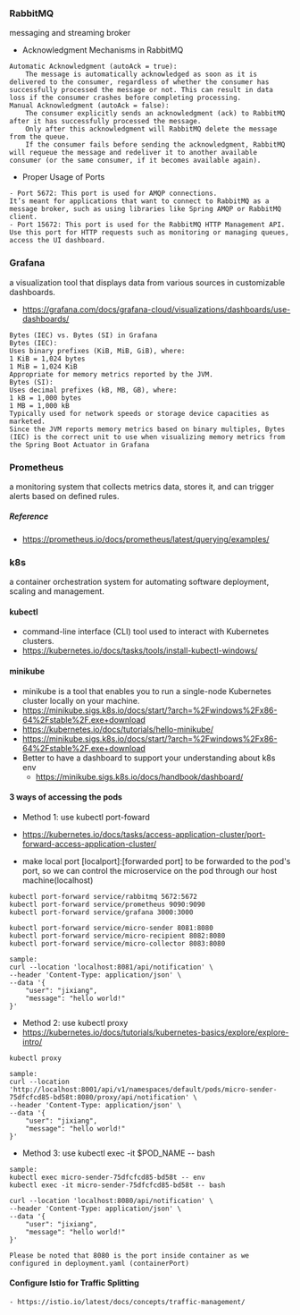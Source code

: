 ### RabbitMQ
messaging and streaming broker

- Acknowledgment Mechanisms in RabbitMQ

```commandline
Automatic Acknowledgment (autoAck = true): 
    The message is automatically acknowledged as soon as it is delivered to the consumer, regardless of whether the consumer has successfully processed the message or not. This can result in data loss if the consumer crashes before completing processing.
Manual Acknowledgment (autoAck = false): 
    The consumer explicitly sends an acknowledgment (ack) to RabbitMQ after it has successfully processed the message. 
    Only after this acknowledgment will RabbitMQ delete the message from the queue. 
    If the consumer fails before sending the acknowledgment, RabbitMQ will requeue the message and redeliver it to another available consumer (or the same consumer, if it becomes available again).
```

- Proper Usage of Ports
```commandline
- Port 5672: This port is used for AMQP connections. 
It’s meant for applications that want to connect to RabbitMQ as a message broker, such as using libraries like Spring AMQP or RabbitMQ client.
- Port 15672: This port is used for the RabbitMQ HTTP Management API. 
Use this port for HTTP requests such as monitoring or managing queues, access the UI dashboard.

```

### Grafana
a visualization tool that displays data from various sources in customizable dashboards.
- https://grafana.com/docs/grafana-cloud/visualizations/dashboards/use-dashboards/

```commandline
Bytes (IEC) vs. Bytes (SI) in Grafana
Bytes (IEC):
Uses binary prefixes (KiB, MiB, GiB), where:
1 KiB = 1,024 bytes
1 MiB = 1,024 KiB
Appropriate for memory metrics reported by the JVM.
Bytes (SI):
Uses decimal prefixes (kB, MB, GB), where:
1 kB = 1,000 bytes
1 MB = 1,000 kB
Typically used for network speeds or storage device capacities as marketed.
Since the JVM reports memory metrics based on binary multiples, Bytes (IEC) is the correct unit to use when visualizing memory metrics from the Spring Boot Actuator in Grafana
```


### Prometheus
a monitoring system that collects metrics data, stores it, and can trigger alerts based on defined rules.
##### Reference
- https://prometheus.io/docs/prometheus/latest/querying/examples/

### k8s
a container orchestration system for automating software deployment, scaling and management.

#### kubectl
  - command-line interface (CLI) tool used to interact with Kubernetes clusters.
  - https://kubernetes.io/docs/tasks/tools/install-kubectl-windows/
#### minikube
  - minikube is a tool that enables you to run a single-node Kubernetes cluster locally on your machine.
  - https://minikube.sigs.k8s.io/docs/start/?arch=%2Fwindows%2Fx86-64%2Fstable%2F.exe+download
  - https://kubernetes.io/docs/tutorials/hello-minikube/
  - https://minikube.sigs.k8s.io/docs/start/?arch=%2Fwindows%2Fx86-64%2Fstable%2F.exe+download
  - Better to have a dashboard to support your understanding about k8s env
    - https://minikube.sigs.k8s.io/docs/handbook/dashboard/

#### 3 ways of accessing the pods
- Method 1: use kubectl port-foward

- https://kubernetes.io/docs/tasks/access-application-cluster/port-forward-access-application-cluster/
- make local port [localport]:[forwarded port] to be forwarded to the pod's port, so we can control the microservice on the pod through our host machine(localhost)
```commandline
kubectl port-forward service/rabbitmq 5672:5672
kubectl port-forward service/prometheus 9090:9090
kubectl port-forward service/grafana 3000:3000

kubectl port-forward service/micro-sender 8081:8080
kubectl port-forward service/micro-recipient 8082:8080
kubectl port-forward service/micro-collector 8083:8080

sample:
curl --location 'localhost:8081/api/notification' \
--header 'Content-Type: application/json' \
--data '{
    "user": "jixiang",
    "message": "hello world!"
}'
```

- Method 2: use kubectl proxy
- https://kubernetes.io/docs/tutorials/kubernetes-basics/explore/explore-intro/
```commandline
kubectl proxy

sample:
curl --location 'http://localhost:8001/api/v1/namespaces/default/pods/micro-sender-75dfcfcd85-bd58t:8080/proxy/api/notification' \
--header 'Content-Type: application/json' \
--data '{
    "user": "jixiang",
    "message": "hello world!"
}'
```

- Method 3: use kubectl exec -it $POD_NAME -- bash


```commandline
sample:
kubectl exec micro-sender-75dfcfcd85-bd58t -- env
kubectl exec -it micro-sender-75dfcfcd85-bd58t -- bash

curl --location 'localhost:8080/api/notification' \
--header 'Content-Type: application/json' \
--data '{
    "user": "jixiang",
    "message": "hello world!"
}'

Please be noted that 8080 is the port inside container as we configured in deployment.yaml (containerPort)
```



#### Configure Istio for Traffic Splitting
    - https://istio.io/latest/docs/concepts/traffic-management/

```commandline
   
```
